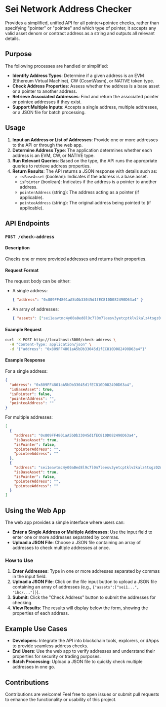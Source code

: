# Sei Network Address Checker

Provides a simplified, unified API for all pointer+pointee checks, rather than specifying "pointer" or "pointee" and which type of pointer, it accepts any valid asset denom or contract address as a string and outputs all relevant details.

## Purpose

The following processes are handled or simplified:

- **Identify Address Types**: Determine if a given address is an EVM (Ethereum Virtual Machine), CW (CosmWasm), or NATIVE token type.
- **Check Address Properties**: Assess whether the address is a base asset or a pointer to another address.
- **Retrieve Associated Addresses**: Find and return the associated pointer or pointee addresses if they exist.
- **Support Multiple Inputs**: Accepts a single address, multiple addresses, or a JSON file for batch processing.

## Usage

1. **Input an Address or List of Addresses**: Provide one or more addresses to the API or through the web app.
2. **Determine Address Type**: The application determines whether each address is an EVM, CW, or NATIVE type.
3. **Run Relevant Queries**: Based on the type, the API runs the appropriate queries to retrieve address properties.
4. **Return Results**: The API returns a JSON response with details such as:
   - `isBaseAsset` (boolean): Indicates if the address is a base asset.
   - `isPointer` (boolean): Indicates if the address is a pointer to another address.
   - `pointerAddress` (string): The address acting as a pointer (if applicable).
   - `pointeeAddress` (string): The original address being pointed to (if applicable).

## API Endpoints

### `POST /check-address`

#### Description

Checks one or more provided addresses and returns their properties.

#### Request Format

The request body can be either:
- A single address:
  ```json
  { "address": "0x809FF4801aA5bDb33045d1fEC810D082490D63a4" }
  ```
- An array of addresses:
  ```json
  { "assets": ["sei1eavtmc4y00a0ed8l9c7l0m7leesv3yetcptklv2kalz4tsgz02mqlvyea6", "ibc/CA6FBFAF399474A06263E10D0CE5AEBBE15189D6D4B2DD9ADE61007E68EB9DB0"] }
  ```

#### Example Request

```bash
curl -X POST http://localhost:3000/check-address \
  -H "Content-Type: application/json" \
  -d '{"address": "0x809FF4801aA5bDb33045d1fEC810D082490D63a4"}'
```

#### Example Response

For a single address:
```json
{
  "address": "0x809FF4801aA5bDb33045d1fEC810D082490D63a4",
  "isBaseAsset": true,
  "isPointer": false,
  "pointerAddress": "",
  "pointeeAddress": ""
}
```

For multiple addresses:
```json
[
  {
    "address": "0x809FF4801aA5bDb33045d1fEC810D082490D63a4",
    "isBaseAsset": true,
    "isPointer": false,
    "pointerAddress": "",
    "pointeeAddress": ""
  },
  {
    "address": "sei1eavtmc4y00a0ed8l9c7l0m7leesv3yetcptklv2kalz4tsgz02mqlvyea6",
    "isBaseAsset": true,
    "isPointer": false,
    "pointerAddress": "",
    "pointeeAddress": ""
  }
]
```

## Using the Web App

The web app provides a simple interface where users can:

- **Enter a Single Address or Multiple Addresses**: Use the input field to enter one or more addresses separated by commas.
- **Upload a JSON File**: Choose a JSON file containing an array of addresses to check multiple addresses at once.

### How to Use

1. **Enter Addresses**: Type in one or more addresses separated by commas in the input field.
2. **Upload a JSON File**: Click on the file input button to upload a JSON file containing an array of addresses (e.g., `{"assets":["sei1...", "ibc/..."]}`).
3. **Submit**: Click the "Check Address" button to submit the addresses for checking.
4. **View Results**: The results will display below the form, showing the properties of each address.

## Example Use Cases

- **Developers**: Integrate the API into blockchain tools, explorers, or dApps to provide seamless address checks.
- **End Users**: Use the web app to verify addresses and understand their properties for security or trading purposes.
- **Batch Processing**: Upload a JSON file to quickly check multiple addresses in one go.

## Contributions

Contributions are welcome! Feel free to open issues or submit pull requests to enhance the functionality or usability of this project.
